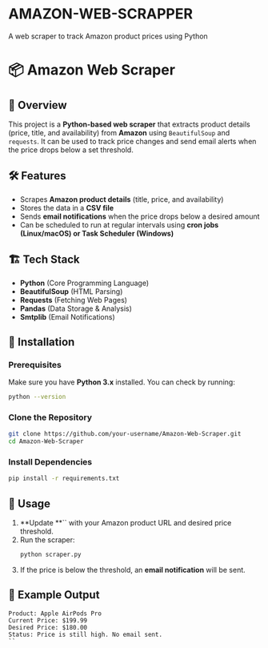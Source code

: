 # AMAZON-WEB-SCRAPPER
A web scraper to track Amazon product prices using Python
# 📦 Amazon Web Scraper

## 📖 Overview

This project is a **Python-based web scraper** that extracts product details (price, title, and availability) from **Amazon** using `BeautifulSoup` and `requests`. It can be used to track price changes and send email alerts when the price drops below a set threshold.

## 🛠️ Features

- Scrapes **Amazon product details** (title, price, and availability)
- Stores the data in a **CSV file**
- Sends **email notifications** when the price drops below a desired amount
- Can be scheduled to run at regular intervals using **cron jobs (Linux/macOS) or Task Scheduler (Windows)**

## 🏗️ Tech Stack

- **Python** (Core Programming Language)
- **BeautifulSoup** (HTML Parsing)
- **Requests** (Fetching Web Pages)
- **Pandas** (Data Storage & Analysis)
- **Smtplib** (Email Notifications)

## 🔧 Installation

### Prerequisites

Make sure you have **Python 3.x** installed. You can check by running:

```bash
python --version
```

### Clone the Repository

```bash
git clone https://github.com/your-username/Amazon-Web-Scraper.git
cd Amazon-Web-Scraper
```

### Install Dependencies

```bash
pip install -r requirements.txt
```

## 🚀 Usage

1. **Update **`` with your Amazon product URL and desired price threshold.
2. Run the scraper:
   ```bash
   python scraper.py
   ```
3. If the price is below the threshold, an **email notification** will be sent.

## 📝 Example Output

```plaintext
Product: Apple AirPods Pro
Current Price: $199.99
Desired Price: $180.00
Status: Price is still high. No email sent.
``
